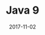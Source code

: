 ---
# Data dodania informacji o wydarzeniu
date: 2017-11-02
# Data wydarzenia
event_date: 2017-11-25
title: "Java 9"
lokalizacja: NiewiadomoKrakow
prowadzacy: laskawiec
cena: Warsztat bezpłatny
sponsor: /img/logos/metrosoft.png
evenea_link: "https://java9.evenea.pl/?out=1&source=event_iframe"
dlugosc: 09:00-17:00
slideshare:
opis:
  informacje: |

    Java towarzyszy programistom już przeszło 25 lat i przez cały ten czas ulegała licznym modyfikacjom i usprawnieniom. Java stała się jednym z najpopularniejszych języków programowania na świecie i pomimo rosnącej konkurencji, cieszy się nieustającym zainteresowaniem. Java w wersji 9, która została oficjalnie zaprezentowana we wrześniu tego roku, wytycza kierunek rozwoju języka na przestrzeni kolejnych lat. Wersja 9 wprowadza liczne zmiany (ponad 90 JEPów - http://openjdk.java.net/projects/jdk9/), które wpływają na naszą codzienną pracę. Modularyzacja, wsparcie dla Reactive Streams, nowy klient HTTP, REPL i wiele, wiele innych dają nowe możliwości, ale wymagają również zmiany obecnych przyzwyczajeń.

    Podczas warsztatu zapewniemy pizzę w porze lunchu oraz nielimitowany dostęp do kawy, herbaty i wody.

    **Podczas warsztatu zbudujemy od podstaw w pełni funkcjonalną aplikację, która wykorzystywać będzie nowości w najnowszej wersji języka. Przyjrzymy się najpopularniejszym usprawnieniom i tym, które na pierwszy rzut oka są niewidoczne. Zastanowimy się nad przyczynami wprowadzenia konkretnych modyfikacji i ich konsekwencjami. Nie będziemy wyłącznie testować nowych rozwiązań w laboratoryjnych warunkach, ale poddamy je praktycznej weryfikacji. Głównym celem warsztatu jest zaprezentowanie możliwości nowej wersji Javy na bazie rzeczywistych przypadków użycia.**
   
    Od uczestników wymagane jest swobodne posługiwanie się językiem Java. Uczestnicy w trakcie zajęć korzystają z własnego sprzętu. Przed warsztatem uczestnicy dostaną instrukcję przygotowania środowiska. W przypadku problemów, wszystko zostanie zainstalowane w ramach zajęć.

    Uczestnikom zapewniamy pizzę w porze obiadowej, a także serwis kawowy :) 
    Każdy uczestnik otrzyma także certyfikat ukończenia warsztatu.

  program: |

    1. Java 9 – szybki przegląd nowości.
    1. REPL (jshell).
    1. Ukryte skarby w Java 9.
    1. Ważne, małe zmiany.
    1. Gwóźdź programu - modularyzacja.
    1. Java 9 Concurrency i nowy klient HTTP.
    1. Przyszłość – Java vs inne języki.

  uwaga: |
    W trosce o jakość warsztatów jesteśmy zmuszeni ograniczyć liczbę uczestników. **Kwalifikacja odbywa się na podstawie odpowiedzi udzielonych w formularzu zgłoszeniowym oraz - w dalszym kroku - kolejności zgłoszeń.** Potwierdzenie udziału w warsztatach wraz z instrukcją przygotowania środowiska otrzymasz najpóźniej na 7 dni przed planowaną datą wydarzenia.
 

---